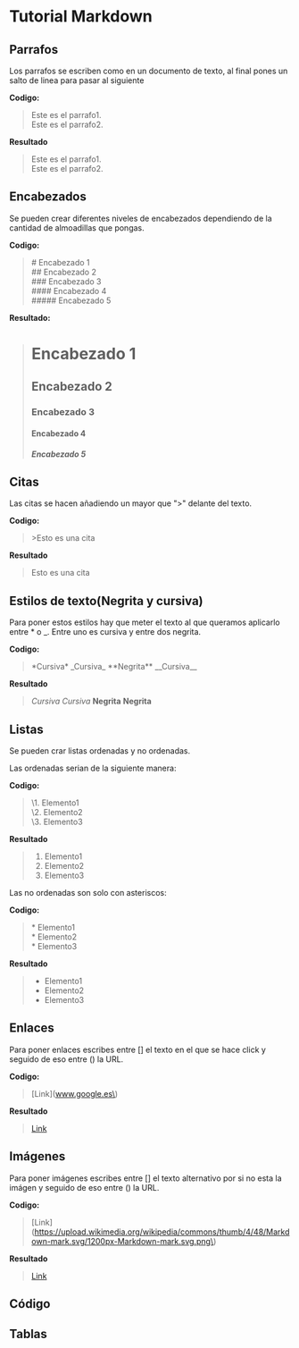 # Tutorial Markdown
## Parrafos

Los parrafos se escriben como en un documento de texto, al final pones un salto de linea para pasar al siguiente

**Codigo:**

  >Este es el parrafo1.  
  >Este es el parrafo2.

**Resultado**
  
  >Este es el parrafo1.  
  >Este es el parrafo2.

## Encabezados

Se pueden crear diferentes niveles de encabezados dependiendo 
de la cantidad de almoadillas que pongas.

**Codigo:**

  > \# Encabezado 1  
  > \## Encabezado 2  
  > \### Encabezado 3  
  > \#### Encabezado 4  
  > \##### Encabezado 5  
   
**Resultado:**

  > # Encabezado 1
  > ## Encabezado 2
  > ### Encabezado 3
  > #### Encabezado 4
  > ##### Encabezado 5

## Citas

Las citas se hacen añadiendo un mayor que ">" delante del texto.

**Codigo:**

  > \>Esto es una cita

**Resultado**

  > Esto es una cita

## Estilos de texto(Negrita y cursiva)

Para poner estos estilos hay que meter el texto al que queramos aplicarlo entre \* o \_.
Entre uno es cursiva y entre dos negrita.

**Codigo:**

  > \*Cursiva\*
  > \_Cursiva\_
  > \*\*Negrita\*\*
  > \_\_Cursiva\_\_

**Resultado**

  > *Cursiva*
  > _Cursiva_
  > **Negrita**
  > __Negrita__

## Listas

Se pueden crar listas ordenadas y no ordenadas. 

Las ordenadas serian de la siguiente manera:

**Codigo:**

  >\1. Elemento1  
  >\2. Elemento2  
  >\3. Elemento3

**Resultado**
  
  >1. Elemento1
  >2. Elemento2
  >3. Elemento3
 
Las no ordenadas son solo con asteriscos:

**Codigo:**

  >\* Elemento1  
  >\* Elemento2  
  >\* Elemento3

**Resultado**

  >* Elemento1
  >* Elemento2
  >* Elemento3

## Enlaces

 Para poner enlaces escribes entre \[\] el texto en el que se hace click y seguido de eso
 entre \(\) la URL.
 
 **Codigo:**

  >\[Link\]\(www.google.es\)

**Resultado**

  > [Link](www.google.es)

## Imágenes

  Para poner imágenes escribes entre \[\] el texto alternativo por si no esta la imágen y seguido de eso
  entre \(\) la URL.
 
  **Codigo:**

  >\[Link\]\(https://upload.wikimedia.org/wikipedia/commons/thumb/4/48/Markdown-mark.svg/1200px-Markdown-mark.svg.png\)

  **Resultado**

   > [Link](https://upload.wikimedia.org/wikipedia/commons/thumb/4/48/Markdown-mark.svg/1200px-Markdown-mark.svg.png)

## Código



## Tablas
